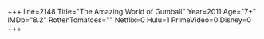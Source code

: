 +++
line=2148
Title="The Amazing World of Gumball"
Year=2011
Age="7+"
IMDb="8.2"
RottenTomatoes=""
Netflix=0
Hulu=1
PrimeVideo=0
Disney=0
+++

